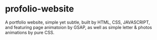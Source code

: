 # profolio-website

A portfolio website, simple yet subtle,  built by HTML, CSS, JAVASCRIPT, and featuring page animatoion by GSAP, as well as simple letter & photos animations by pure CSS. 

